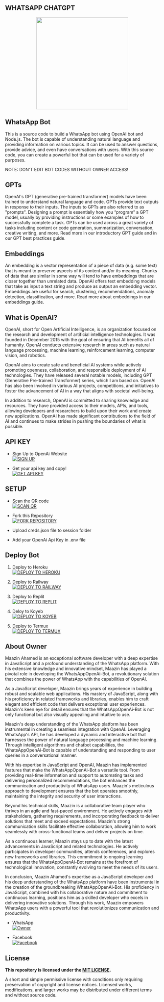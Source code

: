 <h2>WHATSAPP CHATGPT</h2>
<p align="center">
<img src="https://github.com/MznStudios/WhatsAppOpenAi-Bot/blob/main/Media/Images/WhatsAppOpenAi.jpg?raw=true" width="300" height="300"/>
</p>


 
 ## WhatsApp Bot
This is a source code to build a WhatsApp bot using OpenAI bot and Node.js. The bot is capable of understanding natural language and providing information on various topics. It can be used to answer questions, provide advice, and even have conversations with users. With this source code, you can create a powerful bot that can be used for a variety of purposes. <br> 

NOTE: DON'T EDIT BOT CODES WITHOUT OWNER ACCESS!

## GPTs

OpenAI's GPT (generative pre-trained transformer) models have been trained to understand natural language and code. GPTs provide text outputs in response to their inputs. The inputs to GPTs are also referred to as "prompts". Designing a prompt is essentially how you “program” a GPT model, usually by providing instructions or some examples of how to successfully complete a task. GPTs can be used across a great variety of tasks including content or code generation, summarization, conversation, creative writing, and more. Read more in our introductory GPT guide and in our GPT best practices guide.

## Embeddings
An embedding is a vector representation of a piece of data (e.g. some text) that is meant to preserve aspects of its content and/or its meaning. Chunks of data that are similar in some way will tend to have embeddings that are closer together than unrelated data. OpenAI offers text embedding models that take as input a text string and produce as output an embedding vector. Embeddings are useful for search, clustering, recommendations, anomaly detection, classification, and more. Read more about embeddings in our embeddings guide.

## What is OpenAI?
OpenAI, short for Open Artificial Intelligence, is an organization focused on the research and development of artificial intelligence technologies. It was founded in December 2015 with the goal of ensuring that AI benefits all of humanity. OpenAI conducts extensive research in areas such as natural language processing, machine learning, reinforcement learning, computer vision, and robotics.

OpenAI aims to create safe and beneficial AI systems while actively promoting openness, collaboration, and responsible deployment of AI technologies. They have released several notable models, including GPT (Generative Pre-trained Transformer) series, which I am based on. OpenAI has also been involved in various AI projects, competitions, and initiatives to foster the advancement of AI in a way that aligns with societal well-being.

In addition to research, OpenAI is committed to sharing knowledge and resources. They have provided access to their models, APIs, and tools, allowing developers and researchers to build upon their work and create new applications. OpenAI has made significant contributions to the field of AI and continues to make strides in pushing the boundaries of what is possible.

## API KEY
- Sign Up to OpenAi Website
     <br>
<a href='https://platform.openai.com/signup' target="_blank"><img alt='SIGN UP' src='https://img.shields.io/badge/Sign_Up-100000?style=for-the-badge&logo=signup&logoColor=white&labelColor=black&color=black'/></a>

- Get your api key and copy!
      <br>
<a href='https://platform.openai.com/account/api-keys' target="_blank"><img alt='GET API KEY' src='https://img.shields.io/badge/Get_Api_Key-100000?style=for-the-badge&logo=scan&logoColor=white&labelColor=black&color=black'/></a>

## SETUP

- Scan the QR code
    <br>
<a href='https://replit.com/' target="_blank"><img alt='SCAN QR' src='https://img.shields.io/badge/Scan_qr-100000?style=for-the-badge&logo=scan&logoColor=white&labelColor=black&color=black'/></a>

- Fork this Repository
    <br>
<a href='https://github.com/MznStudios/WhatsAppOpenAi-Bot/fork' target="_blank"><img alt='FORK REPOSITORY' src='https://img.shields.io/badge/Fork_This_Repository-100000?style=for-the-badge&logo=fork&logoColor=white&labelColor=black&color=black'/></a>

- Upload creds.json file to session folder

- Add your OpenAi Api Key in .env file

## Deploy Bot
1. Deploy to Heroku
     <br>
<a href='https://heroku.com/' target="_blank"><img alt='DEPLOY TO HEROKU' src='https://img.shields.io/badge/Deploy_To_Heroku-100000?style=for-the-badge&logo=heroku&logoColor=white&labelColor=black&color=black'/></a>

2. Deploy to Railway
     <br>
<a href='https://railway.com/' target="_blank"><img alt='DEPLOY TO RAILWAY' src='https://img.shields.io/badge/Deploy_To_Railway-100000?style=for-the-badge&logo=railway&logoColor=white&labelColor=black&color=black'/></a>

3. Deploy to Replit
     <br>
<a href='https://replit.com/' target="_blank"><img alt='DEPLOY TO REPLIT' src='https://img.shields.io/badge/Deploy_To_Replit-100000?style=for-the-badge&logo=replit&logoColor=white&labelColor=black&color=black'/></a>

4. Deloy to Koyeb
     <br>
<a href='https://koyeb.com/' target="_blank"><img alt='DEPLOY TO KOYEB' src='https://img.shields.io/badge/Deploy_To_Koyeb-100000?style=for-the-badge&logo=koyeb&logoColor=white&labelColor=black&color=black'/></a>

5. Deploy to Termux
      <br>
<a href='https://github.com/MznStudios/WhatsAppOpenAi-Bot/blob/main/deploy_to_termux.md' target="_blank"><img alt='DEPLOY TO TERMUX' src='https://img.shields.io/badge/Deploy_To_Termux-100000?style=for-the-badge&logo=termux&logoColor=white&labelColor=black&color=black'/></a>

## About Owner

Maazin Ahamed is an exceptional software developer with a deep expertise in JavaScript and a profound understanding of the WhatsApp platform. With his extensive knowledge and innovative mindset, Maazin has played a pivotal role in developing the WhatsAppOpenAi-Bot, a revolutionary solution that combines the power of WhatsApp with the capabilities of OpenAI.

As a JavaScript developer, Maazin brings years of experience in building robust and scalable web applications. His mastery of JavaScript, along with his proficiency in related frameworks and libraries, enables him to craft elegant and efficient code that delivers exceptional user experiences. Maazin's keen eye for detail ensures that the WhatsAppOpenAi-Bot is not only functional but also visually appealing and intuitive to use.

Maazin's deep understanding of the WhatsApp platform has been instrumental in creating a seamless integration with OpenAI. Leveraging WhatsApp's API, he has developed a dynamic and interactive bot that harnesses the power of natural language processing and machine learning. Through intelligent algorithms and chatbot capabilities, the WhatsAppOpenAi-Bot is capable of understanding and responding to user queries in a conversational manner.

With his expertise in JavaScript and OpenAI, Maazin has implemented features that make the WhatsAppOpenAi-Bot a versatile tool. From providing real-time information and support to automating tasks and delivering personalized recommendations, the bot enhances the communication and productivity of WhatsApp users. Maazin's meticulous approach to development ensures that the bot operates smoothly, maintaining the integrity and security of user interactions.

Beyond his technical skills, Maazin is a collaborative team player who thrives in an agile and fast-paced environment. He actively engages with stakeholders, gathering requirements, and incorporating feedback to deliver solutions that meet and exceed expectations. Maazin's strong communication skills facilitate effective collaboration, allowing him to work seamlessly with cross-functional teams and deliver projects on time.

As a continuous learner, Maazin stays up to date with the latest advancements in JavaScript and related technologies. He actively participates in developer communities, attends conferences, and explores new frameworks and libraries. This commitment to ongoing learning ensures that the WhatsAppOpenAi-Bot remains at the forefront of technological innovation, constantly evolving to meet the needs of its users.

In conclusion, Maazin Ahamed's expertise as a JavaScript developer and his deep understanding of the WhatsApp platform have been instrumental in the creation of the groundbreaking WhatsAppOpenAi-Bot. His proficiency in JavaScript, combined with his collaborative nature and commitment to continuous learning, positions him as a skilled developer who excels in delivering innovative solutions. Through his work, Maazin empowers WhatsApp users with a powerful tool that revolutionizes communication and productivity.

- WhatsApp
     <br>
<a href="https://wa.me/+94789481495"><img alt="Owner" src="https://img.shields.io/badge/-Contact%20Owner-black?style=for-the-badge&logo=whatsapp&logoColor=white"/></a>

- Facebook
     <br>
<a href="https://m.facebook.com/Fathi.Ilma.Afc"><img alt="Facebook" src="https://img.shields.io/badge/-Facebook%20Page-black?style=for-the-badge&logo=facebook&logoColor=white"/></a>

## License
**This repository  is licensed under the [MIT LICENSE](https://github.com/MznStudios/WhatsAppOpenAi-Bot/blob/main/LICENSE).**

A short and simple permissive license with conditions only requiring preservation of copyright and license notices. Licensed works, modifications, and larger works may be distributed under different terms and without source code.

